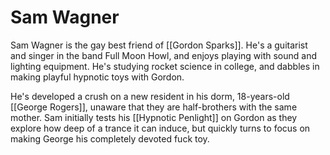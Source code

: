 # Sam Wagner

Sam Wagner is the gay best friend of [[Gordon Sparks]]. He's a guitarist and singer in the band Full Moon Howl, and enjoys playing with sound and lighting equipment. He's studying rocket science in college, and dabbles in making playful hypnotic toys with Gordon.

He's developed a crush on a new resident in his dorm, 18-years-old [[George Rogers]], unaware that they are half-brothers with the same mother. Sam initially tests his [[Hypnotic Penlight]] on Gordon as they explore how deep of a trance it can induce, but quickly turns to focus on making George his completely devoted fuck toy. 